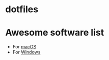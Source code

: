 # dotfiles

# Awesome software list
- For [macOS](Awesome_macOS.md)
- For [Windows](Awesome_Windows.md)
